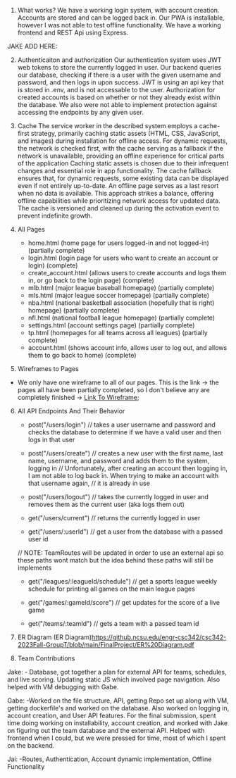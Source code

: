 1) What works?
    We have a working login system, with account creation. Accounts are stored and can be logged back in. Our PWA is installable, however I was not able to test offline functionality. We have a working frontend and REST Api using Express.
    
JAKE ADD HERE:    
    
2. Authenticaiton and authorization
    Our authentication system uses JWT web tokens to store the currently logged in user. Our backend queries our database, checking if there is a user with the given username and password, and then logs in upon success. JWT is using an api key that is stored in .env, and is not accessable to the user. Authorization for created accounts is based on whether or not they already exist within the database. We also were not able to implement protection against accessing the endpoints by any given user.

3. Cache 
    The service worker in the described system employs a cache-first strategy, primarily caching static assets (HTML, CSS, JavaScript, and images) during installation for offline access. For dynamic requests, the network is checked first, with the cache serving as a fallback if the network is unavailable, providing an offline experience for critical parts of the application Caching static assets is chosen due to their infrequent changes and essential role in app functionality. The cache fallback ensures that, for dynamic requests, some existing data can be displayed even if not entirely up-to-date. An offline page serves as a last resort when no data is available. This approach strikes a balance, offering offline capabilities while prioritizing network access for updated data. The cache is versioned and cleaned up during the activation event to prevent indefinite growth.


4. All Pages
    - home.html (home page for users logged-in and not logged-in) (partially complete)
    - login.html (login page for users who want to create an account or login) (complete)
    - create_account.html (allows users to create accounts and logs them in, or go back to the login page) (complete)
    - mlb.html (major league baseball homepage) (partially complete)
    - mls.html (major league soccer homepage) (partially complete)
    - nba.html (national basketball association (hopefully that is right) homepage) (partially complete)
    - nfl.html (national football league homepage) (partially complete)
    - settings.html (account settings page) (partially complete)
    - tp.html (homepages for all teams across all leagues) (partially complete)
    - account.html (shows account info, allows user to log out, and allows them to go back to home) (complete)

5. Wireframes to Pages
- We only have one wireframe to all of our pages. This is the link -> the pages all have been partially completed, so I don't believe any are completely finished -> [Link To Wireframe](../Proposal/Wireframes/Project%20Proposal%20CSC%20342%20-%20Wireframes.png);

6. All API Endpoints And Their Behavior
    - post("/users/login") 
    // takes a user username and password and checks the database to determine if we have a valid user and then logs in that user
    
    - post("/users/create")
    // creates a new user with the first name, last name, username, and password and adds them to the system, logging in
    // Unfortunately, after creating an account then logging in, I am not able to log back in. When trying to make an account with that username again,
    // it is already in use
    
    - post("/users/logout")
    // takes the currently logged in user and removes them as the current user (aka logs them out)

    - get("/users/current")
    // returns the currently logged in user

    - get("/users/:userId")
    // get a user from the database with a passed user id

    // NOTE: TeamRoutes will be updated in order to use an external api so these paths wont match but the idea behind these paths will still be implements

    - get("/leagues/:leagueId/schedule")
    // get a sports league weekly schedule for printing all games on the main league pages

    - get("/games/:gameId/score")
    // get updates for the score of a live game

    - get("/teams/:teamId")
    // gets a team with a passed team id

7. ER Diagram
    (ER Diagram)https://github.ncsu.edu/engr-csc342/csc342-2023Fall-GroupT/blob/main/FinalProject/ER%20Diagram.pdf


8. Team Contributions

Jake:
    - Database, got together a plan for external API for teams, schedules, and live scoring. Updating static JS which involved page navigation. Also helped with VM debugging with Gabe.

Gabe:
    -Worked on the file structure, API, getting Repo set up along with VM, getting dockerfile's and worked on the database. Also worked on logging in, account creation, and User API features. For the final submission, spent time doing working on installability, account creation, and worked with Jake on figuring out the team database and the external API. Helped with frontend when I could, but we were pressed for time, most of which I spent on the backend.

Jai:
    -Routes, Authentication, Account dynamic implementation, Offline Functionality
